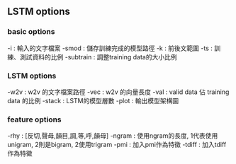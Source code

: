 ## LSTM options

### basic options
-i     : 輸入的文字檔案
-smod  : 儲存訓練完成的模型路徑
-k     : 前後文範圍
-ts    : 訓練、測試資料的比例
-subtrain : 調整training data的大小比例

### LSTM options
-w2v   : w2v 的文字檔案路徑
-vec   : w2v 的向量長度
-val   : valid data 佔 training data 的比例
-stack : LSTM的模型層數
-plot  : 輸出模型架構圖

### feature options
-rhy   : [反切,聲母,韻目,調,等,呼,韻母]
-ngram : 使用ngram的長度, 1代表使用unigram, 2則是bigram, 2使用trigram
-pmi   : 加入pmi作為特徵
-tdiff : 加入tdiff作為特徵
